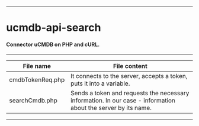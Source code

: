 ----
# ucmdb-api-search

#### Connector uCMDB on PHP and cURL.

----

   File name | File content
----------------|----------------------
cmdbTokenReq.php| It connects to the server, accepts a token, puts it into a variable.
searchCmdb.php  | Sends a token and requests the necessary information. In our case - information about the server by its name.

----

